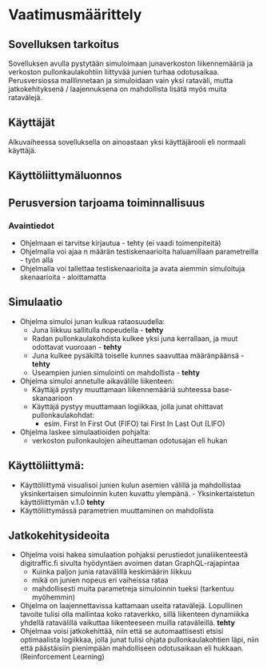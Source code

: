 # Vaatimusmäärittely

## Sovelluksen tarkoitus

Sovelluksen avulla pystytään simuloimaan junaverkoston liikennemääriä ja verkoston pullonkaulakohtiin liittyvää junien turhaa odotusaikaa. Perusversiossa malllinnetaan ja simuloidaan vain yksi rataväli, mutta jatkokehityksenä / laajennuksena on mahdollista lisätä myös muita ratavälejä.

## Käyttäjät

Alkuvaiheessa sovelluksella on ainoastaan yksi käyttäjärooli eli normaali käyttäjä.	

## Käyttöliittymäluonnos
## Perusversion tarjoama toiminnallisuus 

### Avaintiedot 
- Ohjelmaan ei tarvitse kirjautua - tehty (ei vaadi toimenpiteitä)
- Ohjelmalla voi ajaa n määrän testiskenaarioita haluamillaan parametreilla - työn alla
- Ohjelmalla voi tallettaa testiskenaarioita ja avata aiemmin simuloituja skenaarioita - aloittamatta

## Simulaatio
- Ohjelma simuloi junan kulkua rataosuudella:
	- Juna liikkuu sallitulla nopeudella - **tehty**
	- Radan pullonkaulakohdista kulkee yksi juna kerrallaan, ja muut odottavat vuoroaan - **tehty**
	- Juna kulkee pysäkiltä toiselle kunnes saavuttaa määränpäänsä - **tehty**
	- Useampien junien simulointi on mahdollista - **tehty**
- Ohjelma simuloi annetulle aikavälille liikenteen:
	- Käyttäjä pystyy muuttamaan liikennemääriä suhteessa base-skanaarioon
	- Käyttäjä pystyy muuttamaan logiikkaa, jolla junat ohittavat pullonkaulakohdat:
		- esim. First In First Out (FIFO) tai First In Last Out (LIFO)
- Ohjelma laskee simulaatioiden pohjalta:
	- verkoston pullonkaulojen aiheuttaman odotusajan eli hukan 

## Käyttöliittymä:
- Käyttöliittymä visualisoi junien kulun asemien välillä ja mahdollistaa yksinkertaisen simuloinnin kuten kuvattu ylempänä. - Yksinkertaistetun käyttöliittymän v.1.0 **tehty**
- Käyttöliittymässä parametrien muuttaminen on mahdollista

## Jatkokehitysideoita
- Ohjelma voisi hakea simulaation pohjaksi perustiedot junaliikenteestä digitraffic.fi sivulta hyödyntäen avoimen datan GraphQL-rajapintaa
	- Kuinka paljon junia ratavälillä keskimäärin liikkuu
	- mikä on junien nopeus eri vaiheissa rataa
	- mahdollisesti muita parametreja simuloinnin tueksi (tarkentuu myöhemmin)
- Ohjelma on laajennettavissa kattamaan useita ratavälejä. Lopullinen tavoite tulisi olla mallintaa koko rataverkko, sillä liikenteen dynamiikka yhdellä ratavälillä vaikuttaa liikenteeseen muilla rataväleillä. **tehty**
- Ohjelmaa voisi jatkokehittää, niin että se automaattisesti etsisi optimaalista logiikkaa, jolla junat tulisi ohjata pullonkaulakohtien läpi, niin että päästäisiin pienimpään mahdolliseen odotusaikaan eli hukkaan.(Reinforcement Learning)

